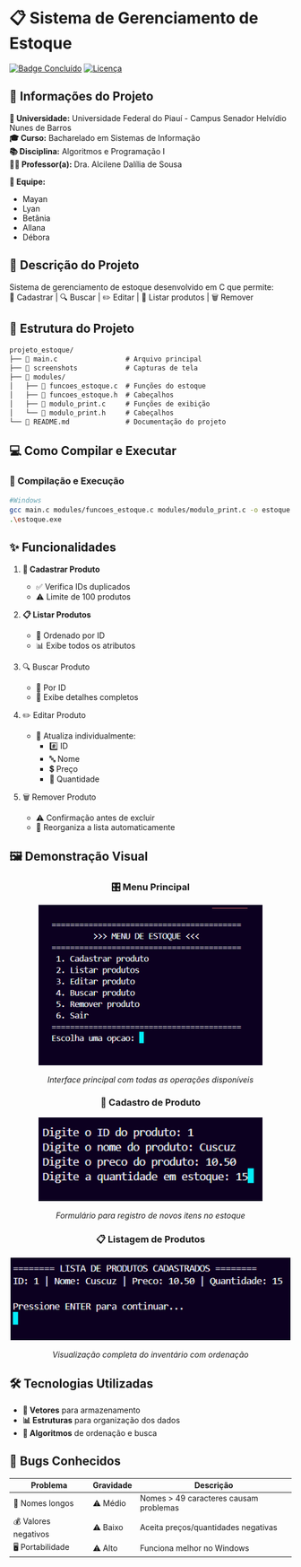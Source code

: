 # 📋 Sistema de Gerenciamento de Estoque
[![Badge Concluído](https://img.shields.io/badge/status-em%20Concluído-yellow)]()
[![Licença](https://img.shields.io/badge/license-MIT-blue)]()

## 📌 Informações do Projeto

**🏫 Universidade:** Universidade Federal do Piauí - Campus Senador Helvídio Nunes de Barros  
**🎓 Curso:** Bacharelado em Sistemas de Informação  
**📚 Disciplina:** Algoritmos e Programação I  
**👩‍🏫 Professor(a):** Dra. Alcilene Dalília de Sousa  

**👥 Equipe:**
- Mayan
- Lyan
- Betânia
- Allana
- Débora

## 🚀 Descrição do Projeto

Sistema de gerenciamento de estoque desenvolvido em C que permite:  
🛒 Cadastrar | 🔍 Buscar | ✏️ Editar | 📜 Listar produtos | 🗑️ Remover 

## 📂 Estrutura do Projeto

```
projeto_estoque/
├── 📄 main.c                 # Arquivo principal
├── 📂 screenshots            # Capturas de tela
├── 📂 modules/
│   ├── 📄 funcoes_estoque.c  # Funções do estoque
│   ├── 📄 funcoes_estoque.h  # Cabeçalhos
│   ├── 📄 modulo_print.c     # Funções de exibição
│   └── 📄 modulo_print.h     # Cabeçalhos
└── 📄 README.md              # Documentação do projeto
```

## 💻 Como Compilar e Executar

### 🔧 Compilação e Execução
```bash
#Windows
gcc main.c modules/funcoes_estoque.c modules/modulo_print.c -o estoque.exe
.\estoque.exe
```
## ✨ Funcionalidades

1. **📝 Cadastrar Produto**
   - ✅ Verifica IDs duplicados
   - ⚠️ Limite de 100 produtos

2. **📋 Listar Produtos**
   - 🔄 Ordenado por ID
   - 📊 Exibe todos os atributos

3. 🔍 Buscar Produto
   - 🔎 Por ID
   - 📌 Exibe detalhes completos

4. ✏️ Editar Produto
   - 🔄 Atualiza individualmente:
     - #️⃣ ID
     - 🔤 Nome
     - 💲 Preço
     - 🧮 Quantidade

5. 🗑️ Remover Produto
   - ⚠️ Confirmação antes de excluir
   - 🔄 Reorganiza a lista automaticamente


## 🖼️ Demonstração Visual

<div align="center">
  <h3>🎛️ Menu Principal</h3>
  <img src="./screenshots/menu.png" alt="Menu do Sistema" width="400">
  <p><em>Interface principal com todas as operações disponíveis</em></p>
  
  <h3>📝 Cadastro de Produto</h3>
  <img src="./screenshots/cadastro.png" alt="Tela de cadastro" width="400">
  <p><em>Formulário para registro de novos itens no estoque</em></p>

  <h3>📋 Listagem de Produtos</h3>
  <img src="./screenshots/lista.png" alt="Lista de produtos" width="500">
  <p><em>Visualização completa do inventário com ordenação</em></p>
</div>

## 🛠️ Tecnologias Utilizadas

- **🔢 Vetores** para armazenamento
- **📊 Estruturas** para organização dos dados
- **🔄 Algoritmos** de ordenação e busca

## 🐛 Bugs Conhecidos

| Problema | Gravidade | Descrição |
|----------|-----------|-----------|
| 📛 Nomes longos | ⚠️ Médio | Nomes > 49 caracteres causam problemas |
| 💰 Valores negativos | ⚠️ Baixo | Aceita preços/quantidades negativas |
| 🖥️ Portabilidade | ⚠️ Alto | Funciona melhor no Windows |
